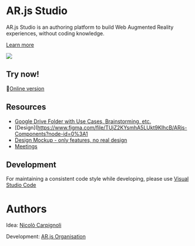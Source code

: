# AR.js Studio

AR.js Studio is an authoring platform to build Web Augmented Reality experiences, without coding knowledge.

[Learn more](https://medium.com/@nicolcarpignoli/ar-js-studio-a-call-to-arms-for-the-first-open-source-web-ar-authoring-platform-a031069518f9)

<img src="https://i.ibb.co/nz1ydkR/Schermata-2020-04-11-alle-13-48-16.png"/>

## Try now!

 🚀[Online version](https://ar-js-org.github.io/studio/)

## Resources

* [Google Drive Folder with Use Cases, Brainstorming, etc.](https://drive.google.com/open?id=1r2nJA8gfxFkty85DjPGUq56SOqNf0BsF)
* [Design](https://www.figma.com/file/TUjZ2KYsmhA5LUkt9KIhcB/ARjs-Components?node-id=0%3A1
* [Design Mockup - only features, no real design](https://whimsical.com/D688LzTQQRyKESzRu1U4Au)
* [Meetings](https://docs.google.com/document/d/1ffUXGyd97phpInvrOiNEU-5WatO7tX_Yyu1AUVtq3T4/edit)

## Development

For maintaining a consistent code style while developing, please use
[Visual Studio Code](https://code.visualstudio.com/)

# Authors

Idea: [Nicolò Carpignoli](https://twitter.com/nicolocarp)  

Development: [AR.js Organisation](https://github.com/AR-js-org)
